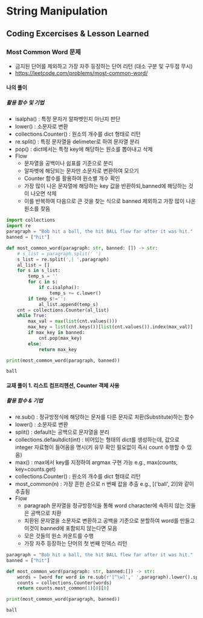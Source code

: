 # String Manipulation
## Coding Excercises & Lesson Learned

### Most Common Word 문제
 - 금지된 단어를 제외하고 가장 자주 등장하는 단어 리턴 (대소 구분 및 구두점 무시)
 - https://leetcode.com/problems/most-common-word/

#### 나의 풀이
##### 활용 함수 및 기법
 - isalpha() : 특정 문자가 알파벳인지 아닌지 판단
 - lower() : 소문자로 변환
 - collections.Counter() : 원소의 개수를 dict 형태로 리턴
 - re.split() : 특정 문자열을 delimeter로 하여 문자열 분리
 - pop() : dict에서는 특정 key에 해당하는 원소를 뽑아내고 삭제
 - Flow 
    + 문자열을 공백이나 쉽표를 기준으로 분리
    + 알파벳에 해당되는 문자만 소문자로 변환하여 모으기
    + Counter 함수를 활용하여 원소별 개수 확인
    + 가장 많이 나온 문자열에 해당하는 key 값을 반환하되,banned에 해당하는 것이 나오면 삭제
    + 이를 반복하여 다음으로 큰 것을 찾는 식으로 banned 제외하고 가장 많이 나온 원소를 찾음 


```python
import collections
import re
paragraph = "Bob hit a ball, the hit BALL flew far after it was hit."
banned = ["hit"]
```


```python
def most_common_word(paragraph: str, banned: []) -> str:
    # s_list = paragraph.split(' ')
    s_list = re.split(',| ',paragraph)
    al_list = []
    for s in s_list:
        temp_s = ''
        for c in s:
            if c.isalpha():
                temp_s += c.lower()
        if temp_s!='':
            al_list.append(temp_s)
    cnt = collections.Counter(al_list)
    while True:
        max_val = max(list(cnt.values()))
        max_key = list(cnt.keys())[list(cnt.values()).index(max_val)]
        if max_key in banned:
            cnt.pop(max_key)
        else:
            return max_key
```


```python
print(most_common_word(paragraph, banned))
```

    ball
    

#### 교재 풀이 1. 리스트 컴프리헨션, Counter 객체 사용
##### 활용 함수 & 기법
 - re.sub() : 정규방정식에 해당하는 문자를 다른 문자로 치환(Substitute)하는 함수
 - lower() : 소문자로 변환
 - split() : default는 공백으로 문자열을 분리
 - collections.defaultdict(int) : 비어있는 형태의 dict를 생성하는데, 값으로 integer 자료형이 들어옴을 명시(키 유무 확인 필요없이 즉시 count 수행할 수 있음)
 - max() : max에서 key를 지정하여 argmax 구현 가능 e.g., max(counts, key=counts.get)
 - collections.Counter() : 원소의 개수를 dict 형태로 리턴
 - most_common(n) : 가장 흔한 순으로 n 번째 값을 추출 e.g., [('ball', 2)]와 같이 추출됨
 - Flow 
    + paragraph 문자열을 정규방정식을 통해 word character에 속하지 않는 것들은 공백으로 치환
    + 치환된 문자열을 소문자로 변환하고 공백을 기준으로 분할하여 word를 만들고 이것이 banned에 포함되지 않는다면 모음
    + 모은 것들의 원소 카운트를 수행
    + 가장 자주 등장하는 단어의 첫 번째 인덱스 리턴


```python
paragraph = "Bob hit a ball, the hit BALL flew far after it was hit."
banned = ["hit"]

def most_common_word(paragraph: str, banned:[]) -> str:
    words = [word for word in re.sub(r'[^\w]',' ',paragraph).lower().split() if word not in banned]
    counts = collections.Counter(words)
    return counts.most_common(1)[0][0]
```


```python
print(most_common_word(paragraph, banned))
```

    ball
    
